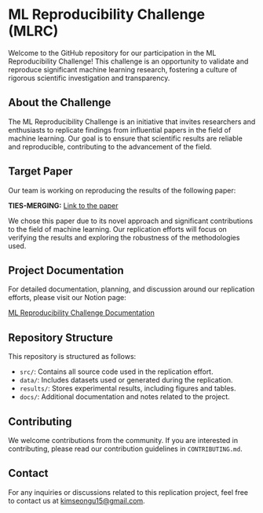 # ML Reproducibility Challenge (MLRC)

Welcome to the GitHub repository for our participation in the ML Reproducibility Challenge! This challenge is an opportunity to validate and reproduce significant machine learning research, fostering a culture of rigorous scientific investigation and transparency.

## About the Challenge

The ML Reproducibility Challenge is an initiative that invites researchers and enthusiasts to replicate findings from influential papers in the field of machine learning. Our goal is to ensure that scientific results are reliable and reproducible, contributing to the advancement of the field.

## Target Paper

Our team is working on reproducing the results of the following paper:

**TIES-MERGING:** [Link to the paper](https://arxiv.org/abs/2306.01708)

We chose this paper due to its novel approach and significant contributions to the field of machine learning. Our replication efforts will focus on verifying the results and exploring the robustness of the methodologies used.

## Project Documentation

For detailed documentation, planning, and discussion around our replication efforts, please visit our Notion page:

[ML Reproducibility Challenge Documentation](https://www.notion.so/ML-Reproducibility-Challenge-1481b74b31604d54a9097314106c8814)

## Repository Structure

This repository is structured as follows:

- `src/`: Contains all source code used in the replication effort.
- `data/`: Includes datasets used or generated during the replication.
- `results/`: Stores experimental results, including figures and tables.
- `docs/`: Additional documentation and notes related to the project.

## Contributing

We welcome contributions from the community. If you are interested in contributing, please read our contribution guidelines in `CONTRIBUTING.md`.

## Contact

For any inquiries or discussions related to this replication project, feel free to contact us at kimseongu15@gmail.com.
